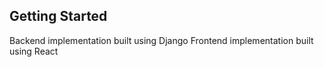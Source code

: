 ## Getting Started

Backend implementation built using Django
Frontend implementation built using React

